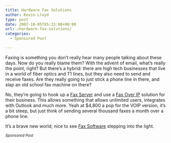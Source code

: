 ```yaml
---
title: Hardware Fax Solutions
author: Kevin Lloyd
type: post
date: 2007-10-05T05:33:00+00:00
url: /hardware-fax-solutions/
categories:
  - Sponsored Post

---
```

Faxing is something you don&#8217;t really hear many people talking about these days. Now do you really blame them? With the advent of email, what&#8217;s really the point, right? But there&#8217;s a hybrid: there are high tech businesses that live in a world of fiber optics and T1 lines, but they also need to send and receive faxes. Are they really going to just stick a phone line in there, and slap an old school fax machine on there?

No, they&#8217;re going to hook up a <span><a href="http://www.axacore.com/">Fax Server</a> and use a </span><span><a href="http://www.axacore.com/">Fax Over IP</a> solution for their business. This allows something that allows unlimited users, integrates with Outlook and much more. Yeah at $4,800 a pop for the VOIP version, it&#8217;s a bit steep, but just think of sending several thousand faxes a month over a phone line.</span>

<span>It&#8217;s a brave new world; nice to see </span><span><a href="http://www.axacore.com/">Fax Software</a> stepping into the light.</span>

<small><em>Sponsored Post</em></small>